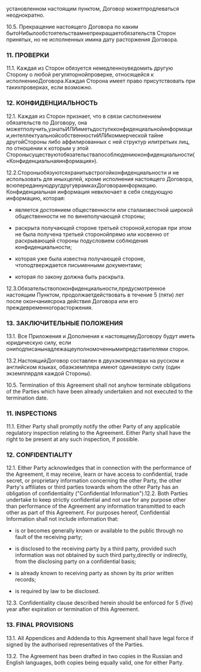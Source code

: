 установленном настоящим пунктом, Договор можетпродлеваться неоднократно.



10.5. Прекращение настоящего Договора по каким бытоНибылообстоятельствамнепрекращаетобязательств Сторон принятых, но не исполненных имина дату расторжения Договора.



### 11. ПРОВЕРКИ

11.1. Каждая из Сторон обязуется немедленноуведомить другую Сторону о любой регуляторнойпроверке, относящейся к исполнениюДоговора.Каждая Сторона имеет право присутствовать при такихпроверках, если возможно.



### 12. КОНФИДЕНЦИАЛЬНОСТЬ

12.1. Каждая из Сторон признает, что в связи сисполнением обязательств по Договору, она можетполучить,узнатьИЛИиметьдоступкконфиденциальнойинформации,интеллектуальнойсобственностиИЛИкоммерческой тайне другойСтороны либо аффилированных с ней структур илитретьих лиц, по отношении к которым у этой Сторонысуществуютобязательствапособлюдениюконфиденциальности(«Конфиденциальнаяинформация»).



12.2.Стороныобязуютсяхранитьвстрогойконфиденциальности и не использовать для иныхцелей, кроме исполнения настоящего Договора, всюпереданнуюдругдругуврамкахДоговораинформацию. Конфиденциальная информация невключает в себя следующую информацию, которая:

- является достоянием общественности или сталаизвестной широкой общественности не по винеполучающей стороны;

- раскрыта получающей стороне третьей стороной,которая при этом не была получена третьей сторонойпрямо или косвенно от раскрывающей стороны подусловием соблюдения конфиденциальности;

- которая уже была известна получающей стороне, чтоподтверждается письменными документами;

- которая по закону должна быть раскрыта.

12.3.Обязательствопоконфиденциальности,предусмотренное настоящим Пунктом, продолжаетдействовать в течение 5 (пяти) лет после окончаниясрока действия Договора или его преждевременногорасторжения.



### 13. ЗАКЛЮЧИТЕЛЬНЫЕ ПОЛОЖЕНИЯ

13.1. Все Приложения и Дополнения к настоящемуДоговору будут иметь юридическую силу, если ониподписанынадлежащеуполномоченнымипредставителями сторон.



13.2.НастоящийДоговор составлен в двухэкземплярах на русском и английском языках, обаэкземпляра имеют одинаковую силу (один экземплярдля каждой Стороны).



10.5. Termination of this Agreement shall not anyhow terminate obligations of the Parties which have been already undertaken and not executed to the termination date.



### 11. INSPECTIONS 

11.1. Either Party shall promptly notify the other Party of any applicable regulatory inspection relating to the Agreement. Either Party shall have the right to be present at any such inspection, if possible.



### 12. CONFIDENTIALITY 

12.1. Either Party acknowledges that in connection with the performance of the Agreement, it may receive, learn or have access to confidential, trade secret, or proprietary information concerning the other Party, the other Party's affiliates or third parties towards whom the other Party has an obligation of confidentiality ("Confidential Information").12.2. Both Parties undertake to keep strictly confidential and not use for any purpose other than performance of the Agreement any information transmitted to each other as part of this Agreement. For purposes hereof, Confidential Information shall not include information that:

- is or becomes generally known or available to the public through no fault of the receiving party;

- is disclosed to the receiving party by a third party, provided such information was not obtained by such third party,directly or indirectly, from the disclosing party on a confidential basis;

- is already known to receiving party as shown by its prior written records;

- is required by law to be disclosed.

12.3. Confidentiality clause described herein should be enforced for 5 (five) year after expiration or termination of this Agreement.



### 13. FINAL PROVISIONS 

13.1. All Appendices and Addenda to this Agreement shall have legal force if signed by the authorised representatives of the Parties.



13.2. The Agreement has been drafted in two copies in the Russian and English languages, both copies being equally valid, one for either Party.

